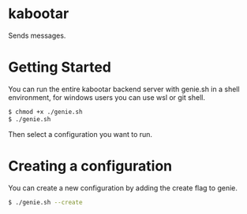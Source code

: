 # kabootar
Sends messages.

# Getting Started
You can run the entire kabootar backend server with genie.sh in a shell environment, for windows users you can use wsl or git shell.

```bash
$ chmod +x ./genie.sh
$ ./genie.sh
```

Then select a configuration you want to run.

# Creating a configuration
You can create a new configuration by adding the create flag to genie.

```bash
$ ./genie.sh --create
```